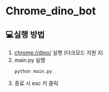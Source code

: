 # Chrome_dino_bot
## 💻실행 방법
1. <chrome://dino/> 실행 (다크모드 지원 X)
2. main.py 실행
    ```
   python main.py
   ```
3. 종료 시 esc 키 클릭
